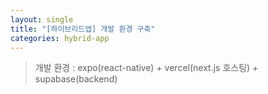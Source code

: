 ```yaml
---
layout: single
title: "[하이브리드앱] 개발 환경 구축"
categories: hybrid-app
---
```


> 개발 환경 : expo(react-native) + vercel(next.js 호스팅) + supabase(backend)
